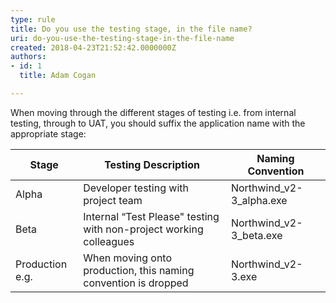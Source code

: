 ```yaml
---
type: rule
title: Do you use the testing stage, in the file name?
uri: do-you-use-the-testing-stage-in-the-file-name
created: 2018-04-23T21:52:42.0000000Z
authors:
- id: 1
  title: Adam Cogan

---
```


 
When moving through the different stages of testing i.e. from internal testing, through to UAT, you should suffix the application name with the appropriate stage:
 

| **Stage** | **Testing Description** | **Naming Convention** |
| --- | --- | --- |
| Alpha | Developer testing with project team | Northwind\_v2-3\_alpha.exe |
| Beta | Internal “Test Please" testing with non-project working colleagues | Northwind\_v2-3\_beta.exe |
| Production e.g. | When moving onto production, this naming convention is dropped | Northwind\_v2-3.exe |

 ​​

